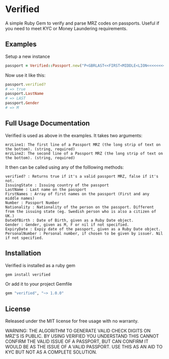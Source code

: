 # Verified
A simple Ruby Gem to verify and parse MRZ codes on passports. Useful if you need to meet KYC or Money Laundering requirements.

## Examples
Setup a new instance

```ruby
passport = Verified::Passport.new("P<GBRLAST<<FIRST<MIDDLE<LION<<<<<<<<<<<<<<<<", "1234567897GBR0001018M1001015<<<<<<<<<<<<<<00")
```

Now use it like this:

```ruby
passport.verified?
# => true
passport.LastName
# => LAST
passport.Gender
# => M
```

## Full Usage Documentation

Verified is used as above in the examples. It takes two arguments:

```
mrzLine1: The first line of a Passport MRZ (the long strip of text on the bottom). (string, required)
mrzLine2: The second line of a Passport MRZ (the long strip of text on the bottom). (string, required)
```

It then can be called using any of the folllowing methods:

```
verified? : Returns true if it's a valid passport MRZ, false if it's not.
IssuingState : Issuing country of the passport
LastName : Last name on the passport
FirstNames : Array of first names on the passport (First and any middle names)
Number : Passport Number
Nationality : Nationality of the person on the passport. Different from the issuing state (eg. Swedish person who is also a citizen of UK.)
DateOfBirth : Date of Birth, given as a Ruby Date object.
Gender : Gender, given as M, F or nil if not specified.
ExpiryDate : Expiy date of the passport, given as a Ruby Date object.
PersonalNumber : Personal number, if chosen to be given by issuer. Nil if not specified.
```
## Installation
Verified is installed as a ruby gem

```ruby
gem install verified
```

Or add it to your project Gemfile

```ruby
gem "verified", "~> 1.0.0"
```

## License
Released under the MIT license for free usage with no warranty.

WARNING: THE ALGORITHM TO GENERATE VALID CHECK DIGITS ON MRZ'S IS PUBLIC.
BY USING VERIFIED YOU UNDERSTAND THIS CANNOT CONFIRM THE VALID ISSUE OF A PASSPORT,
BUT CAN CONFIRM IT WOULD BE AS THE ISSUE OF A VALID PASSPORT. USE THIS AS AN AID TO
KYC BUT NOT AS A COMPLETE SOLUTION.